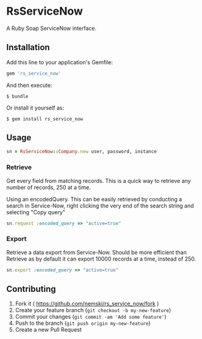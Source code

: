 # RsServiceNow

A Ruby Soap ServiceNow interface.

## Installation

Add this line to your application's Gemfile:

```ruby
gem 'rs_service_now'
```

And then execute:

    $ bundle

Or install it yourself as:

    $ gem install rs_service_now

## Usage

```ruby
sn = RsServiceNow::Company.new user, password, instance
```

### Retrieve
Get every field from matching records. This is a quick way to retrieve any number of records, 250 at a time.

Using an encodedQuery. This can be easily retrieved by conducting a search in Service-Now, right clicking the very end of the search string and selecting "Copy query"

```ruby
sn.request :encoded_query => "active=true"
```

### Export
Retrieve a data export from Service-Now. Should be more efficient than Retrieve as by default it can export 10000 records at a time, instead of 250.

```ruby
sn.export :encoded_query => "active=true"
```

## Contributing

1. Fork it ( https://github.com/nemski/rs_service_now/fork )
2. Create your feature branch (`git checkout -b my-new-feature`)
3. Commit your changes (`git commit -am 'Add some feature'`)
4. Push to the branch (`git push origin my-new-feature`)
5. Create a new Pull Request
